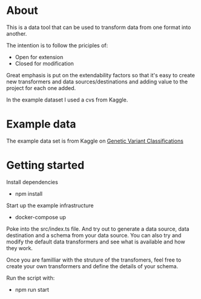 # About
This is a data tool that can be used to transform data from one format into another. 

The intention is to follow the priciples of: 

- Open for extension
- Closed for modification

Great emphasis is put on the extendability factors so that it's easy to create new transformers and data sources/destinations and adding value to the project for each one added. 

In the example dataset I used a cvs from Kaggle. 

# Example data
The example data set is from Kaggle on [Genetic Variant Classifications](https://www.kaggle.com/datasets/kevinarvai/clinvar-conflicting?resource=download)

# Getting started

Install dependencies
- npm install

Start up the example infrastructure
- docker-compose up

Poke into the src/index.ts file. And try out to generate a data source, data destination and a schema from your data source. You can also try and modify the default data transformers and see what is available and how they work. 

Once you are familliar with the struture of the transfomers, feel free to create your own transformers and define the details of your schema. 

Run the script with: 

- npm run start